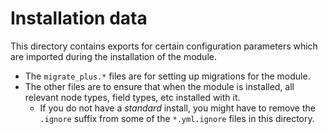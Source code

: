 # Installation data

This directory contains exports for certain configuration parameters which are imported during the installation of the module.

* The `migrate_plus.*` files are for setting up migrations for the module.
* The other files are to ensure that when the module is installed, all relevant node types, field types, etc installed with it.
  * If you do not have a _standard_ install, you might have to remove the `.ignore` suffix from some of the `*.yml.ignore` files in this directory.
